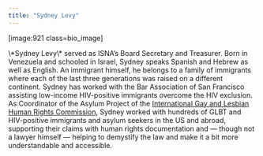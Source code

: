 ```yaml
---
title: "Sydney Levy"
---
```


<p>[image:921 class=bio_image]  </p>

<p>\*Sydney Levy\* served as <span class="caps">ISNA</span>’s Board Secretary and Treasurer. Born in Venezuela and schooled in Israel, Sydney speaks Spanish and Hebrew as well as English. An immigrant himself, he belongs to a family of immigrants where each of the last three generations was raised on a different continent. Sydney has worked with the Bar Association of San Francisco assisting low-income <span class="caps">HIV</span>-positive immigrants overcome the <span class="caps">HIV</span> exclusion. As Coordinator of the Asylum Project of the <a href="http://www.iglhrc.org/site/iglhrc/" title="IGLHRC">International Gay and Lesbian Human Rights Commission</a>, Sydney worked with hundreds of <span class="caps">GLBT</span> and <span class="caps">HIV</span>-positive immigrants and asylum seekers in the US and abroad, supporting their claims with human rights documentation and — though not a lawyer himself — helping to demystify the law and make it a bit more understandable and accessible.</p>